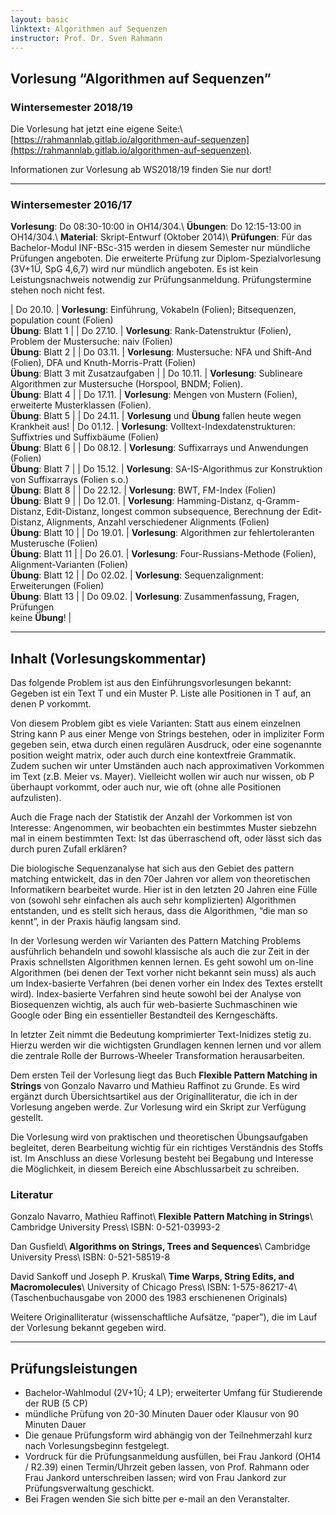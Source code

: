 ```yaml
---
layout: basic
linktext: Algorithmen auf Sequenzen
instructor: Prof. Dr. Sven Rahmann
---
```


## Vorlesung “Algorithmen auf Sequenzen”

### Wintersemester 2018/19

Die Vorlesung hat jetzt eine eigene Seite:\\
[https://rahmannlab.gitlab.io/algorithmen-auf-sequenzen](https://rahmannlab.gitlab.io/algorithmen-auf-sequenzen).

Informationen zur Vorlesung ab WS2018/19 finden Sie nur dort!

---

### Wintersemester 2016/17

**Vorlesung**: Do 08:30-10:00 in OH14/304.\\
**Übungen**:   Do 12:15-13:00 in OH14/304.\\
**Material**:    Skript-Entwurf (Oktober 2014)\\
**Prüfungen**: Für das Bachelor-Modul INF-BSc-315 werden in diesem Semester nur mündliche Prüfungen angeboten.  Die erweiterte Prüfung zur Diplom-Spezialvorlesung (3V+1Ü, SpG 4,6,7) wird nur mündlich angeboten.  Es ist kein Leistungsnachweis notwendig zur Prüfungsanmeldung. Prüfungstermine stehen noch nicht fest.

| Do 20.10. | **Vorlesung**: Einführung, Vokabeln (Folien); Bitsequenzen, population count (Folien) <br /> **Übung**: Blatt 1 |
| Do 27.10. | **Vorlesung**: Rank-Datenstruktur (Folien), Problem der Mustersuche: naiv (Folien) <br /> **Übung**: Blatt 2 |
| Do 03.11. | **Vorlesung**: Mustersuche: NFA und Shift-And (Folien), DFA und Knuth-Morris-Pratt (Folien) <br /> **Übung**: Blatt 3 mit Zusatzaufgaben |
| Do 10.11. | **Vorlesung**: Sublineare Algorithmen zur Mustersuche (Horspool, BNDM; Folien). <br /> **Übung**: Blatt 4 |
| Do 17.11. | **Vorlesung**: Mengen von Mustern (Folien), erweiterte Musterklassen (Folien). <br /> **Übung**: Blatt 5 |
| Do 24.11. | **Vorlesung** und **Übung** fallen heute wegen Krankheit aus!
| Do 01.12. | **Vorlesung**: Volltext-Indexdatenstrukturen: Suffixtries und Suffixbäume (Folien) <br /> **Übung**: Blatt 6 |
| Do 08.12. | **Vorlesung**: Suffixarrays und Anwendungen (Folien) <br /> **Übung**: Blatt 7 |
| Do 15.12. | **Vorlesung**: SA-IS-Algorithmus zur Konstruktion von Suffixarrays (Folien s.o.) <br /> **Übung**: Blatt 8 |
| Do 22.12. | **Vorlesung**: BWT, FM-Index (Folien) <br /> **Übung**: Blatt 9 |
| Do 12.01. | **Vorlesung**: Hamming-Distanz, q-Gramm-Distanz, Edit-Distanz, longest common subsequence, Berechnung der Edit-Distanz, Alignments, Anzahl verschiedener Alignments (Folien) <br /> **Übung**: Blatt 10 |
| Do 19.01. | **Vorlesung**: Algorithmen zur fehlertoleranten Musterusche (Folien) <br /> **Übung**: Blatt 11 |
| Do 26.01. | **Vorlesung**: Four-Russians-Methode (Folien), Alignment-Varianten (Folien) <br /> **Übung**: Blatt 12 |
| Do 02.02. | **Vorlesung**: Sequenzalignment: Erweiterungen (Folien) <br /> **Übung**: Blatt 13 |
| Do 09.02. | **Vorlesung**: Zusammenfassung, Fragen, Prüfungen <br /> keine **Übung**! |

---

## Inhalt (Vorlesungskommentar)

Das folgende Problem ist aus den Einführungsvorlesungen bekannt: Gegeben ist ein Text T und ein Muster P. Liste alle Positionen in T auf, an denen P vorkommt.

Von diesem Problem gibt es viele Varianten: Statt aus einem einzelnen String kann P aus einer Menge von Strings bestehen, oder in impliziter Form gegeben sein, etwa durch einen regulären Ausdruck, oder eine sogenannte position weight matrix, oder auch durch eine kontextfreie Grammatik. Zudem suchen wir unter Umständen auch nach approximativen Vorkommen im Text (z.B. Meier vs. Mayer). Vielleicht wollen wir auch nur wissen, ob P überhaupt vorkommt, oder auch nur, wie oft (ohne alle Positionen aufzulisten).

Auch die Frage nach der Statistik der Anzahl der Vorkommen ist von Interesse: Angenommen, wir beobachten ein bestimmtes Muster siebzehn mal in einem bestimmten Text: Ist das überraschend oft, oder lässt sich das durch puren Zufall erklären?

Die biologische Sequenzanalyse hat sich aus den Gebiet des pattern matching entwickelt, das in den 70er Jahren vor allem von theoretischen Informatikern bearbeitet wurde. Hier ist in den letzten 20 Jahren eine Fülle von (sowohl sehr einfachen als auch sehr komplizierten) Algorithmen entstanden, und es stellt sich heraus, dass die Algorithmen, “die man so kennt”, in der Praxis häufig langsam sind.

In der Vorlesung werden wir Varianten des Pattern Matching Problems ausführlich behandeln und sowohl klassische als auch die zur Zeit in der Praxis schnellsten Algorithmen kennen lernen. Es geht sowohl um on-line Algorithmen (bei denen der Text vorher nicht bekannt sein muss) als auch um Index-basierte Verfahren (bei denen vorher ein Index des Textes erstellt wird). Index-basierte Verfahren sind heute sowohl bei der Analyse von Biosequenzen wichtig, als auch für web-basierte Suchmaschinen wie Google oder Bing ein essentieller Bestandteil des Kerngeschäfts.

In letzter Zeit nimmt die Bedeutung komprimierter Text-Inidizes stetig zu. Hierzu werden wir die wichtigsten Grundlagen kennen lernen und vor allem die zentrale Rolle der Burrows-Wheeler Transformation herausarbeiten.

Dem ersten Teil der Vorlesung liegt das Buch **Flexible Pattern Matching in Strings** von Gonzalo Navarro und Mathieu Raffinot zu Grunde. Es wird ergänzt durch Übersichtsartikel aus der Originalliteratur, die ich in der Vorlesung angeben werde. Zur Vorlesung wird ein Skript zur Verfügung gestellt.

Die Vorlesung wird von praktischen und theoretischen Übungsaufgaben begleitet, deren Bearbeitung wichtig für ein richtiges Verständnis des Stoffs ist. Im Anschluss an diese Vorlesung besteht bei Begabung und Interesse die Möglichkeit, in diesem Bereich eine Abschlussarbeit zu schreiben.

### Literatur

Gonzalo Navarro, Mathieu Raffinot\\
**Flexible Pattern Matching in Strings**\\
Cambridge University Press\\
ISBN: 0-521-03993-2

Dan Gusfield\\
**Algorithms on Strings, Trees and Sequences**\\
Cambridge University Press\\
ISBN: 0-521-58519-8

David Sankoff und Joseph P. Kruskal\\
**Time Warps, String Edits, and Macromolecules**\\
University of Chicago Press\\
ISBN: 1-575-86217-4\\
(Taschenbuchausgabe von 2000 des 1983 erschienenen Originals)

Weitere Originalliteratur (wissenschaftliche Aufsätze, “paper”), die im Lauf der Vorlesung bekannt gegeben wird.

---

## Prüfungsleistungen

* Bachelor-Wahlmodul (2V+1Ü; 4 LP); erweiterter Umfang für Studierende der RUB (5 CP)
* mündliche Prüfung von 20-30 Minuten Dauer oder Klausur von 90 Minuten Dauer
* Die genaue Prüfungsform wird abhängig von der Teilnehmerzahl kurz nach Vorlesungsbeginn festgelegt.
* Vordruck für die Prüfungsanmeldung ausfüllen, bei Frau Jankord (OH14 / R2.39) einen Termin/Uhrzeit geben lassen, von Prof. Rahmann oder Frau Jankord unterschreiben lassen; wird von Frau Jankord zur Prüfungsverwaltung geschickt.
* Bei Fragen wenden Sie sich bitte per e-mail an den Veranstalter.

